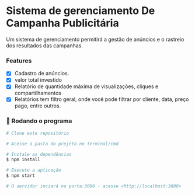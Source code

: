 # Sistema de gerenciamento De Campanha Publicitária
Um sistema de gerenciamento permitirá a gestão de anúncios e o rastreio dos resultados das campanhas.

### Features

- [x] Cadastro de anúncios.
- [x] valor total investido
- [x] Relatório de quantidade máxima de visualizações, cliques e compartilhamentos
- [x] Relatórios tem filtro geral, onde você pode filtrar por cliente, data, preço pago, entre outros.

### 🎲 Rodando o programa

```bash
# Clone este repositório

# Acesse a pasta do projeto no terminal/cmd

# Instale as dependências
$ npm install

# Execute a aplicação 
$ npm start

# O servidor inciará na porta:3000 - acesse <http://localhost:3000>
```
